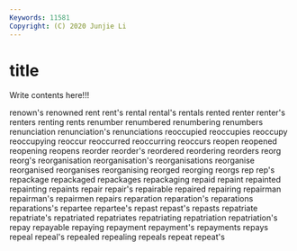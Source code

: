 ```yaml
---
Keywords: 11581
Copyright: (C) 2020 Junjie Li
---
```


# title

Write contents here!!!
 
renown's 
renowned 
rent 
rent's 
rental 
rental's 
rentals
rented 
renter 
renter's 
renters 
renting 
rents 
renumber 
renumbered 
renumbering 
renumbers
renunciation 
renunciation's 
renunciations 
reoccupied 
reoccupies 
reoccupy 
reoccupying 
reoccur 
reoccurred 
reoccurring
reoccurs 
reopen 
reopened 
reopening 
reopens 
reorder 
reorder's 
reordered 
reordering 
reorders
reorg 
reorg's 
reorganisation 
reorganisation's 
reorganisations 
reorganise 
reorganised 
reorganises 
reorganising 
reorged
reorging 
reorgs 
rep 
rep's 
repackage 
repackaged 
repackages 
repackaging 
repaid 
repaint
repainted 
repainting 
repaints 
repair 
repair's 
repairable 
repaired 
repairing 
repairman 
repairman's
repairmen 
repairs 
reparation 
reparation's 
reparations 
reparations's 
repartee 
repartee's 
repast 
repast's
repasts 
repatriate 
repatriate's 
repatriated 
repatriates 
repatriating 
repatriation 
repatriation's 
repay 
repayable
repaying 
repayment 
repayment's 
repayments 
repays 
repeal 
repeal's 
repealed 
repealing 
repeals
repeat 
repeat's 

